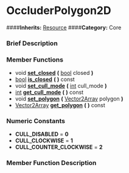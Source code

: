 #  OccluderPolygon2D  
####**Inherits:** [Resource](class_resource)
####**Category:** Core

###  Brief Description  


###  Member Functions 
  * void  **[set&#95;closed](#set_closed)**  **(** [bool](class_bool) closed  **)**
  * [bool](class_bool)  **[is&#95;closed](#is_closed)**  **(** **)** const
  * void  **[set&#95;cull&#95;mode](#set_cull_mode)**  **(** [int](class_int) cull_mode  **)**
  * [int](class_int)  **[get&#95;cull&#95;mode](#get_cull_mode)**  **(** **)** const
  * void  **[set&#95;polygon](#set_polygon)**  **(** [Vector2Array](class_vector2array) polygon  **)**
  * [Vector2Array](class_vector2array)  **[get&#95;polygon](#get_polygon)**  **(** **)** const

###  Numeric Constants  
  * **CULL_DISABLED** = **0**
  * **CULL_CLOCKWISE** = **1**
  * **CULL_COUNTER_CLOCKWISE** = **2**

###  Member Function Description  
